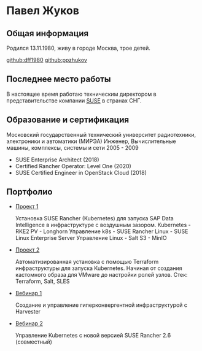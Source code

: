 # Павел Жуков

## Общая информация
Родился 13.11.1980, живу в городе Москва, трое детей.

[github:dff1980](https://github.com/dff1980/)   [github:ppzhukov](https://github.com/ppzhukov/)

## Последнее место работы
В настоящее время работаю техническим директором в представительстве компании [SUSE](suse.com) в странах СНГ.

## Образование и сертификация
Московский государственный технический университет радиотехники, электроники и автоматики (МИРЭА)
Инженер, Вычислительные машины, комплексы, системы и сети 2005 - 2009
* SUSE Enterprise Architect (2018)
* Certified Rancher Operator: Level One (2020)
* SUSE Certified Engineer in OpenStack Cloud (2018)

## Портфолио
* [Проект 1](https://github.com/dff1980/SAPDI-2022)

  Установка SUSE Rancher (Kubernetes) для запуска SAP Data Intelligence в инфраструктуре с воздушным зазором.
  Kubernetes - RKE2
  PV - Longhorn
  Управление k8s - SUSE Rancher
  Linux - SUSE Linux Enterprise Server
  Управление Linux - Salt
  S3 - MinIO
* [Проект 2](https://github.com/ppzhukov/vaquero)

  Автоматизированная установка с помощью Terraform инфраструктуры для запуска Kubernetes.
  Начиная от создания кастомного образа для VMware до настройки ролей узлов.
  Стек: Terraform, Salt, SLES
* [Вебинар 1](https://www.youtube.com/watch?v=QIhfx6eFIvY)

  Создание и управление гиперконвергентной инфраструктурой с Harvester
* [Вебинар 2](https://www.youtube.com/watch?v=mYD4abYbGhI)

  Управление Kubernetes с новой версией SUSE Rancher 2.6 (совместный)

